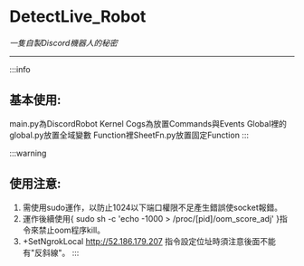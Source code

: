 # DetectLive_Robot
*一隻自製Discord機器人的秘密*

---
:::info
  ## 基本使用:
  main.py為DiscordRobot Kernel
  Cogs為放置Commands與Events
  Global裡的global.py放置全域變數
  Function裡SheetFn.py放置固定Function
:::

:::warning
## 使用注意:
1. 需使用sudo運作，以防止1024以下端口權限不足產生錯誤使socket報錯。
2. 運作後續使用{ sudo sh -c 'echo -1000 > /proc/[pid]/oom_score_adj' }指令來禁止oom程序kill。
3. +SetNgrokLocal http://52.186.179.207 指令設定位址時須注意後面不能有"反斜線"。
:::

